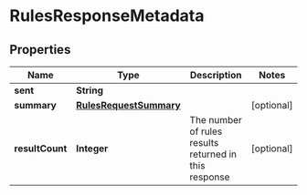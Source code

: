 

# RulesResponseMetadata


## Properties

Name | Type | Description | Notes
------------ | ------------- | ------------- | -------------
**sent** | **String** |  | 
**summary** | [**RulesRequestSummary**](RulesRequestSummary.md) |  |  [optional]
**resultCount** | **Integer** | The number of rules results returned in this response |  [optional]



